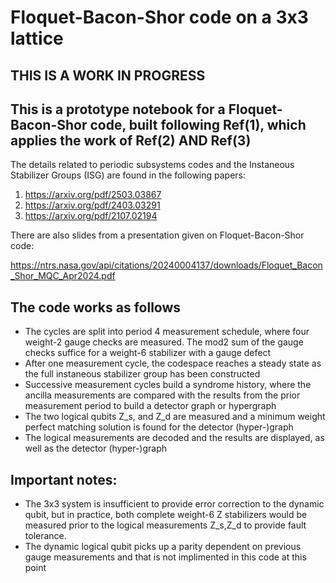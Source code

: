 # Floquet-Bacon-Shor code on a 3x3 lattice

## THIS IS A WORK IN PROGRESS

## This is a prototype notebook for a Floquet-Bacon-Shor code, built following Ref(1), which applies the work of Ref(2) AND Ref(3)

The details related to periodic subsystems codes and the Instaneous Stabilizer Groups (ISG) are found in the following papers:

1. https://arxiv.org/pdf/2503.03867
2. https://arxiv.org/pdf/2403.03291
3. https://arxiv.org/pdf/2107.02194

There are also slides from a presentation given on Floquet-Bacon-Shor code:

https://ntrs.nasa.gov/api/citations/20240004137/downloads/Floquet_Bacon_Shor_MQC_Apr2024.pdf

## The code works as follows 

* The cycles are split into period 4 measurement schedule, where four weight-2 gauge checks are measured. The mod2 sum of the gauge checks suffice for a weight-6 stabilizer with a gauge defect
* After one measurement cycle, the codespace reaches a steady state as the full instaneous stabilizer group has been constructed
* Successive measurement cycles build a syndrome history, where the ancilla measurements are compared with the results from the prior measurement period to build a detector graph or hypergraph
* The two logical qubits Z_s, and Z_d are measured and a minimum weight perfect matching solution is found for the detector (hyper-)graph
* The logical measurements are decoded and the results are displayed, as well as the detector (hyper-)graph


## Important notes:

* The 3x3 system is insufficient to provide error correction to the dynamic qubit, but in practice, both complete weight-6 Z stabilizers would be measured prior to the logical measurements Z_s,Z_d to provide fault tolerance. 
* The dynamic logical qubit picks up a parity dependent on previous gauge measurements and that is not implimented in this code at this point
